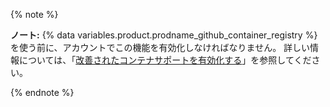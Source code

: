 {% note %}

**ノート:** {% data variables.product.prodname_github_container_registry %}を使う前に、アカウントでこの機能を有効化しなければなりません。 詳しい情報については、「[改善されたコンテナサポートを有効化する](/packages/guides/enabling-improved-container-support)」を参照してください。

{% endnote %}